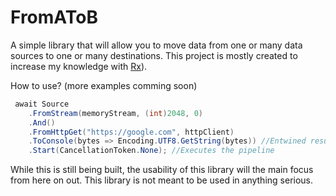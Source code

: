# FromAToB

A simple library that will allow you to move data from one or many data sources to one or many destinations. This project is mostly created to increase my knowledge with [Rx](https://github.com/dotnet/reactive)).

How to use? (more examples comming soon)

```csharp
 await Source
	.FromStream(memoryStream, (int)2048, 0)
	.And()
	.FromHttpGet("https://google.com", httpClient)
	.ToConsole(bytes => Encoding.UTF8.GetString(bytes)) //Entwined results from both stream and HTTP
	.Start(CancellationToken.None); //Executes the pipeline
```

While this is still being built, the usability of this library will the main focus from here on out. This library is not meant to be used in anything serious.